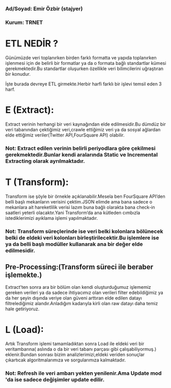 ### Ad/Soyad: Emir Özbir (stajyer)
### Kurum: TRNET
 
# ETL NEDİR ?
 
Günümüzde veri toplanırken birden farklı formatta ve yapıda toplanırken işlenmesi için de belirli bir formatlar ya da o formata bağlı standartlar kümesi gerekmektedir.Bu standartlar oluşurken özellikle veri bilimcilerini uğraştıran bir konudur.
 
İşte burada devreye ETL girmekte.Herbir harfi farklı bir işlevi temsil eden 3 harf.
 
# E (Extract):
Extract verinin herhangi bir veri kaynağından elde edilmesidir.Bu dümdüz bir veri tabanından çektiğimiz veri,crawle ettiğimiz veri ya da sosyal ağlardan elde ettiğimiz veriler(Twitter API,FourSquare API) olabilir.
 ### Not: Extract edilen verinin belirli periyodlara göre çekilmesi gerekmektedir.Bunlar kendi aralarında Static ve    Incremental Extracting olarak ayrılmaktadır.
 

  
# T (Transform):
Transform ise şöyle bir örnekle açıklanabilir.Mesela ben FourSquare API’den belli başlı mekanların verisini çektim.JSON elimde ama bana sadece o mekanlara ait hareketlilik verisi lazım buna bağlı olarakta bana check-in saatleri yeterli olacaktır.Yani Transform’da ana kütleden cımbızla istediklerimizi ayıklama işlemi yapılmaktadır.
 ### Not: Transform süreçlerinde ise veri belki kolonlara bölünecek belki de eldeki veri kolonları birleştirilecektir.Bu işlemlere ise ya da belli başlı modüller kullanarak ana bir değer elde edilmesidir.

## Pre-Processing:(Transform süreci ile beraber işlemekte.)
 Extract’ten sonra ara bir bölüm olan kendi oluşturduğumuz işlememiz gereken verileri ya da sadece ihtiyacımız olan verileri filter edebildiğimiz ya da her şeyin dışında veriye olan güveni arttıran elde edilen datayı filtrelediğimiz alandır.Anladığım kadarıyla kirli olan raw datayı daha temiz hale getiriyoruz. 
  
# L (Load):
Artık Transform işlemi tamamladıktan sonra Load ile eldeki veri bir veritambarına( aslında o da bir veri tabanı parçası gibi çalışabiliyormuş.) eklenir.Bundan sonrası bizim analizlerimizi,eldeki veriden sonuçlar çıkartıcak algoritmalarımıza ve sorgularımıza kalmaktadır.
 ### Not: Refresh ile veri ambarı yekten yenilenir.Ama Update mod 'da ise sadece değişimler update edilir.